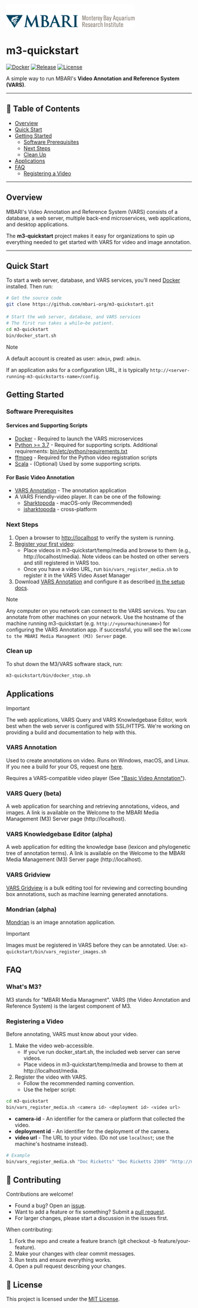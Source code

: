 ![MBARI logo](bin/etc/assets/logo-mbari-3b.png)

# m3-quickstart

[![Docker](https://img.shields.io/badge/Docker-Ready-blue?logo=docker)](https://www.docker.com/) 
[![Release](https://img.shields.io/github/v/release/mbari-org/m3-quickstart)](https://github.com/mbari-org/m3-quickstart/releases)
[![License](https://img.shields.io/github/license/mbari-org/m3-quickstart)](LICENSE)

A simple way to run MBARI's **Video Annotation and Reference System (VARS)**.

---

## 📑 Table of Contents
- [Overview](#overview)
- [Quick Start](#quick-start)
- [Getting Started](#getting-started)
  - [Software Prerequisites](#software-prerequisites)
  - [Next Steps](#next-steps)
  - [Clean Up](#clean-up)
- [Applications](#applications)
- [FAQ](#faq)
  - [Registering a Video](#registering-a-video)

---

## Overview

MBARI's Video Annotation and Reference System (VARS) consists of a database, a web server, multiple back-end microservices, web applications, and desktop applications.  

The **m3-quickstart** project makes it easy for organizations to spin up everything needed to get started with VARS for video and image annotation.

---

## Quick Start

To start a web server, database, and VARS services, you’ll need [Docker](https://www.docker.com) installed. Then run:

```sh
# Get the source code
git clone https://github.com/mbari-org/m3-quickstart.git  

# Start the web server, database, and VARS services
# The first run takes a while—be patient.
cd m3-quickstart
bin/docker_start.sh
```

> [!Note]
> A default account is created as user: `admin`, pwd: `admin`. 
>
> If an application asks for a configuration URL, it is typically `http://<server-running-m3-quickstarts-name>/config`.

## Getting Started

### Software Prerequisites

#### Services and Supporting Scripts

- [Docker](https://www.docker.com) - Required to launch the VARS microservices
- [Python >= 3.7](https://www.python.org) - Required for supporting scripts. Additional requirements: [bin/etc/python/requirements.txt](bin/etc/python/requirements.txt)
- [ffmpeg](https://ffmpeg.org) - Required for the Python video registration scripts
- [Scala](https://www.scala-lang.org) - (Optional) Used by some supporting scripts.

#### For Basic Video Annotation

- [VARS Annotation](https://github.com/mbari-org/vars-annotation/releases) - The annotation application
- A VARS Friendly-video player. It can be one of the following:
  - [Sharktopoda](https://github.com/mbari-org/Sharktopoda/releases) - macOS-only (Recommended)
  - [jsharktopoda](https://github.com/mbari-org/jsharktopoda/releases) - cross-platform

### Next Steps

1. Open a browser to <http://localhost> to verify the system is running.
2. [Register your first video](#Registering-a-video):
    - Place videos in m3-quickstart/temp/media and browse to them (e.g., http://localhost/media). Note videos can be hosted on other servers and still registered in VARS too.
    - Once you have a video URL, run `bin/vars_register_media.sh` to register it in the VARS Video Asset Manager
3. Download [VARS Annotation](https://github.com/mbari-media-management/vars-annotation/releases) and configure it as described [in the setup docs](https://docs.mbari.org/vars-annotation/setup/).

> [!NOTE]
> Any computer on you network can connect to the VARS services. You can annotate from other machines on your network. Use the hostname of the machine running m3-quickstart (e.g. `http://<yourmachinename>`) for configuring the VARS Annotation app. if successful, you will see the `Welcome to the MBARI Media Managment (M3) Server` page.

### Clean up

To shut down the M3/VARS software stack, run:

```sh
m3-quickstart/bin/docker_stop.sh
```

## Applications

> [!IMPORTANT]
> The web applications, VARS Query and VARS Knowledgebase Editor, work best when the web server is configured with SSL/HTTPS. We're working on providing a build and documentation to help with this.

### VARS Annotation

Used to create annotations on video. Runs on Windows, macOS, and Linux. If you nee a build for your OS, request one [here](https://github.com/mbari-media-management/vars-annotation/issues).

Requires a VARS-compatible video player (See  ["Basic Video Annotation"](#For-Basic-Video-Annotation)).

### VARS Query (beta)

A web application for searching and retrieving annotations, videos, and images. A link is available on the Welcome to the MBARI Media Management (M3) Server page (http://localhost).

### VARS Knowledgebase Editor (alpha)

A web application for editing the knowledge base (lexicon and phylogenetic tree of annotation terms). A link is available on the Welcome to the MBARI Media Management (M3) Server page (http://localhost).

### VARS Gridview

[VARS Gridview](https://github.com/mbari-org/vars-gridview) is a bulk editing tool for reviewing and correcting bounding box annotations, such as machine learning generated annotations.

### Mondrian (alpha)

[Mondrian](https://github.com/mbari-org/mondrian) is an image annotation application.

> [!IMPORTANT]
> Images must be registered in VARS before they can be annotated. Use: `m3-quickstart/bin/vars_register_images.sh`

## FAQ

### What's M3?

M3 stands for "MBARI Media Managment". VARS (the Video Annotation and Reference System) is the largest component of M3.

### Registering a Video

Before annotating, VARS must know about your video.

1. Make the video web-accessible.
    - If you’ve run docker_start.sh, the included web server can serve videos.
    - Place videos in m3-quickstart/temp/media and browse to them at http://localhost/media.
2. Register the video with VARS.
    - Follow the recommended naming convention.
    - Use the helper script:

```bash
cd m3-quickstart
bin/vars_register_media.sh <camera id> <deployment id> <video url>
```

- __camera-id__ - An identifier for the camera or platform that collected the video.
- __deployment id__ - An identifier for the deployment of the camera.
- __video url__ - The URL to your video. (Do not use `localhost`; use the machine's hostname instead).

```bash
# Example
bin/vars_register_media.sh "Doc Ricketts" "Doc Ricketts 2309" "http://m3.shore.mbari.org/videos/master/2021/11/2309/D2309_20211109T132100.3Z_prores.mov"
```

## 🤝 Contributing

Contributions are welcome!

- Found a bug? Open an [issue](https://github.com/mbari-org/m3-quickstart/issues).
- Want to add a feature or fix something? Submit a [pull request](https://github.com/mbari-org/m3-quickstart/pulls).
- For larger changes, please start a discussion in the issues first.

When contributing:

1. Fork the repo and create a feature branch (git checkout -b feature/your-feature).
2. Make your changes with clear commit messages.
3. Run tests and ensure everything works.
4. Open a pull request describing your changes.

## 📜 License

This project is licensed under the [MIT License]().
